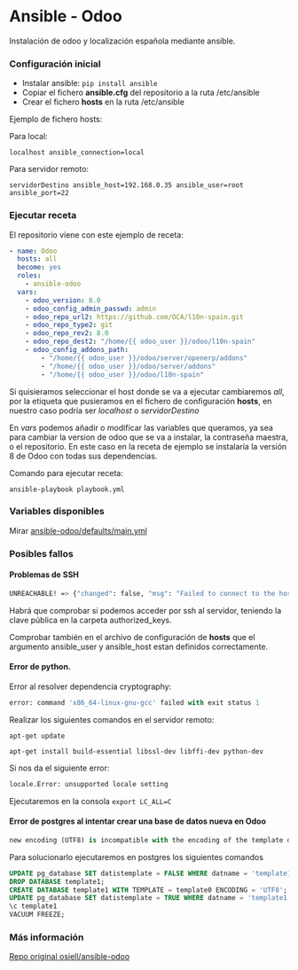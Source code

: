 # Ansible - Odoo

Instalación de odoo y localización española mediante ansible.

### Configuración inicial
* Instalar ansible: `pip install ansible`
* Copiar el fichero **ansible.cfg** del repositorio a la ruta /etc/ansible
* Crear el fichero **hosts** en la ruta /etc/ansible

Ejemplo de fichero hosts:

Para local:

`localhost ansible_connection=local`

Para servidor remoto:

`servidorDestino ansible_host=192.168.0.35 ansible_user=root ansible_port=22`

### Ejecutar receta
El repositorio viene con este ejemplo de receta:
```yaml
- name: Odoo
  hosts: all
  become: yes
  roles:
    - ansible-odoo
  vars:
    - odoo_version: 8.0
    - odoo_config_admin_passwd: admin
    - odoo_repo_url2: https://github.com/OCA/l10n-spain.git
    - odoo_repo_type2: git
    - odoo_repo_rev2: 8.0
    - odoo_repo_dest2: "/home/{{ odoo_user }}/odoo/l10n-spain"
    - odoo_config_addons_path:
        - "/home/{{ odoo_user }}/odoo/server/openerp/addons"
        - "/home/{{ odoo_user }}/odoo/server/addons"
        - "/home/{{ odoo_user }}/odoo/l10n-spain"
```
Si quisieramos seleccionar el host donde se va a ejecutar cambiaremos _all_, por la etiqueta que pusieramos en el fichero de configuración **hosts**, en nuestro caso podría ser _localhost_ o _servidorDestino_

En _vars_ podemos añadir o modificar las variables que queramos, ya sea para cambiar la version de odoo que se va a instalar, la contraseña maestra, o el repositorio.
En este caso en la receta de ejemplo se instalaría la versión 8 de Odoo con todas sus dependencias.

Comando para ejecutar receta:

`ansible-playbook playbook.yml`

### Variables disponibles
Mirar [ansible-odoo/defaults/main.yml](ansible-odoo/defaults/main.yml)


### Posibles fallos

#### Problemas de SSH
```bash
UNREACHABLE! => {"changed": false, "msg": "Failed to connect to the host via ssh.", "unreachable": true}
```

Habrá que comprobar si podemos acceder por ssh al servidor, teniendo la clave pública en la carpeta authorized_keys.

Comprobar también en el archivo de configuración de **hosts** que el argumento ansible_user y ansible_host estan definidos correctamente.

#### Error de python.

Error al resolver dependencia cryptography:
```python
error: command 'x86_64-linux-gnu-gcc' failed with exit status 1
```
Realizar los siguientes comandos en el servidor remoto:

`apt-get update`

`apt-get install build-essential libssl-dev libffi-dev python-dev`

Si nos da el siguiente error:
```python
locale.Error: unsupported locale setting
```
Ejecutaremos en la consola
`export LC_ALL=C`


#### Error de postgres al intentar crear una base de datos nueva en Odoo

```python
new encoding (UTF8) is incompatible with the encoding of the template database (SQL_ASCII) HINT: Use the same encoding as in the template database, or use template0 as template.
```
Para solucionarlo ejecutaremos en postgres los siguientes comandos
```sql
UPDATE pg_database SET datistemplate = FALSE WHERE datname = 'template1';
DROP DATABASE template1;
CREATE DATABASE template1 WITH TEMPLATE = template0 ENCODING = 'UTF8';
UPDATE pg_database SET datistemplate = TRUE WHERE datname = 'template1';
\c template1
VACUUM FREEZE;
```



### Más información
[Repo original osiell/ansible-odoo](https://github.com/osiell/ansible-odoo/blob/master/README.md)
